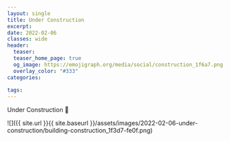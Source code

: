 ```yaml
---
layout: single
title: Under Construction
excerpt: 
date: 2022-02-06
classes: wide
header:
  teaser: 
  teaser_home_page: true
  og_image: https://emojigraph.org/media/social/construction_1f6a7.png
  overlay_color: "#333"
categories:
 
tags:  
---
```


Under Construction :construction:


![]({{ site.url }}{{ site.baseurl }}/assets/images/2022-02-06-under-construction/building-construction_1f3d7-fe0f.png)

